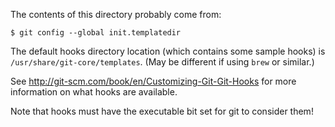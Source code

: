 The contents of this directory probably come from:

    $ git config --global init.templatedir
    
The default hooks directory location (which contains some sample
hooks) is `/usr/share/git-core/templates`.  (May be different if using
`brew` or similar.)

See <http://git-scm.com/book/en/Customizing-Git-Git-Hooks> for more
information on what hooks are available.

Note that hooks must have the executable bit set for git to consider
them!
